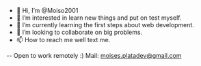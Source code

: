 - 👋 Hi, I’m @Moiso2001
- 👀 I’m interested in learn new things and put on test myself.
- 🌱 I’m currently learning the first steps about web development.
- 💞️ I’m looking to collaborate on big problems.
- 📫 How to reach me well text me.

-- Open to work remotely :) Mail: moises.platadev@gmail.com

<!---
Moiso2001/Moiso2001 is a ✨ special ✨ repository because its `README.md` (this file) appears on your GitHub profile.
You can click the Preview link to take a look at your changes.
--->
